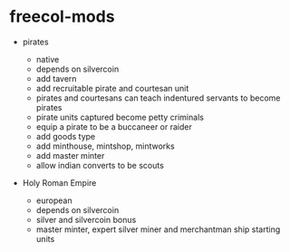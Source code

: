 # freecol-mods

* pirates
    * native
    * depends on silvercoin
    * add tavern
    * add recruitable pirate and courtesan unit 
    * pirates and courtesans can teach indentured servants to become pirates
    * pirate units captured become petty criminals
    * equip a pirate to be a buccaneer or raider 
    * add goods type
    * add minthouse, mintshop, mintworks
    * add master minter
    * allow indian converts to be scouts
    
* Holy Roman Empire
    * european
    * depends on silvercoin
    * silver and silvercoin bonus
    * master minter, expert silver miner and merchantman ship starting units 
    
